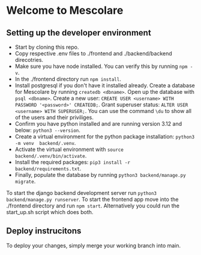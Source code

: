 # Welcome to Mescolare

## Setting up the developer environment

- Start by cloning this repo.
- Copy respective .env files to ./frontend and ./backend/backend direcotries.
- Make sure you have node installed. You can verify this by running `npm -v`.
- In the ./frontend directory run `npm install`.
- Install postgresql if you don't have it installed already. Create a database for Mescolare 
by running `createdb <dbname>`. Open up the database with `psql <dbname>`. Create a new user: 
`CREATE USER <username> WITH PASSWORD '<password>' CREATEDB;`. Grant superuser status:
`ALTER USER <username> WITH SUPERUSER;`. You can use the command `\du` to show all of the users
and their priviliges.
- Confirm you have python installed and are running version 3.12 and below: `python3 --version`.
- Create a virtual environment for the python package installation: `python3 -m venv 
backend/.venv`.
- Activate the virtual environment with `source backend/.venv/bin/activate`.
- Install the required packages: `pip3 install -r backend/requirements.txt`.
- Finally, populate the database by running `python3 backend/manage.py migrate`.

To start the django backend development server run `python3 backend/manage.py runserver`.
To start the frontend app move into the ./frontend directory and run `npm start`.
Alternatively you could run the start_up.sh script which does both.


## Deploy instrucitons

To deploy your changes, simply merge your working branch into main.

